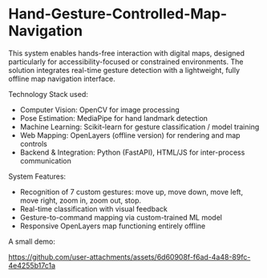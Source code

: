 # Hand-Gesture-Controlled-Map-Navigation
This system enables hands-free interaction with digital maps, designed particularly for accessibility-focused or constrained environments. The solution integrates real-time gesture detection with a lightweight, fully offline map navigation interface.

Technology Stack used:
- Computer Vision: OpenCV for image processing
- Pose Estimation: MediaPipe for hand landmark detection
- Machine Learning: Scikit-learn for gesture classification / model training
- Web Mapping: OpenLayers (offline version) for rendering and map controls
- Backend & Integration: Python (FastAPI), HTML/JS for inter-process communication

System Features:
- Recognition of 7 custom gestures: move up, move down, move left, move right, zoom in, zoom out, stop.
- Real-time classification with visual feedback
- Gesture-to-command mapping via custom-trained ML model
- Responsive OpenLayers map functioning entirely offline

A small demo:

https://github.com/user-attachments/assets/6d60908f-f6ad-4a48-89fc-4e4255b17c1a
